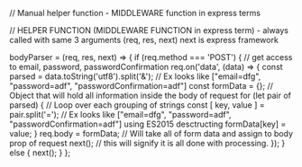 // Manual helper function - MIDDLEWARE function in express terms

// HELPER FUNCTION (MIDDLEWARE FUNCTION in express term) - always called with same 3 arguments (req, res, next) next is express framework

bodyParser = (req, res, next) => {
	if (req.method === 'POST') {
		// get access to email, password, passwordConfirmation
		req.on('data', (data) => {
			const parsed = data.toString('utf8').split('&'); // Ex looks like ["email=dfg", "password=adf", "passwordConfirmation=adf"]
			const formData = {}; // Object that will hold all information inside the body of request
			for (let pair of parsed) {
				// Loop over each grouping of strings
				const [
					key,
					value
				] = pair.split('='); // Ex looks like ["email=dfg", "password=adf", "passwordConfirmation=adf"] using ES2015 desctructing
				formData[key] = value;
			}
			req.body = formData; // Will take all of form data and assign to body prop of request
			next(); // this will signify it is all done with processing.
		});
	} else {
		next();
	}
};

